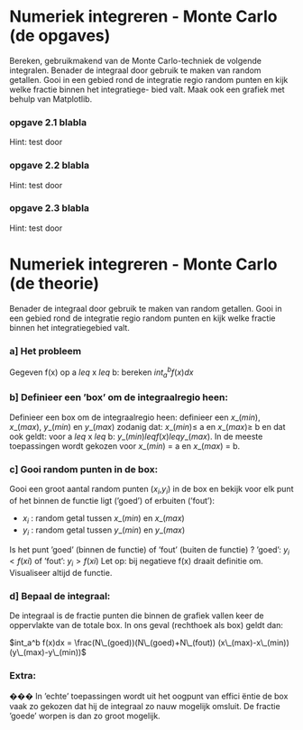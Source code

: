 # Numeriek integreren - Monte Carlo (de opgaves)

Bereken, gebruikmakend van de Monte Carlo-techniek de volgende integralen. 
Benader de integraal door gebruik te maken van random getallen. Gooi in een 
gebied rond de integratie regio random punten en kijk welke fractie binnen 
het integratiege- bied valt. Maak ook een grafiek met behulp van Matplotlib.

### opgave 2.1 blabla
Hint: test door

### opgave 2.2 blabla
Hint: test door

### opgave 2.3 blabla
Hint: test door



# Numeriek integreren - Monte Carlo (de theorie)

Benader de integraal door gebruik te maken van random getallen. Gooi in een gebied rond de 
integratie regio random punten en kijk welke fractie binnen het integratiegebied valt.

### a] Het probleem
Gegeven f(x) op a $leq$ x $leq$ b: bereken $int_a^b f(x)dx$

### b] Definieer een ’box’ om de integraalregio heen:

Definieer een box om de integraalregio heen: definieer een 
$x\_(min)$, $x\_(max)$, $y\_(min)$ en $y\_(max)$ zodanig 
dat: $x\_(min) \leq$ a en $x\_(max) \geq$ b en dat ook geldt: 
voor a $leq$ x $leq$ b: $y\_(min) leq f(x) leq y\_(max)$. 
In de meeste toepassingen wordt gekozen voor $x\_(min)$ = a en $x\_(max)$ = b.

### c] Gooi random punten in de box:

Gooi een groot aantal random punten ($x_i$,$y_i$) in de box en bekijk voor 
elk punt of het binnen de functie ligt (’goed’) of erbuiten (’fout’):
  * $x_i$ : random getal tussen $x\_(min)$ en $x\_(max)$ 
  * $y_i$ :	random getal tussen $y\_(min)$ en $y\_(max)$

Is het punt ’goed’ (binnen de functie) of ’fout’ (buiten de functie) ? ’goed’: 
$y_i < f(xi)$ of ’fout’: $y_i > f(xi)$
Let op: bij negatieve f(x) draait definitie om. Visualiseer altijd de functie.

### d] Bepaal de integraal:

De integraal is de fractie punten die binnen de grafiek vallen keer de 
oppervlakte van de totale box. In ons geval (rechthoek als box) geldt dan:

$int_a^b f(x)dx = \frac(N\_(goed))(N\_(goed)+N\_(fout)) (x\_(max)-x\_(min)) (y\_(max)-y\_(min))$

### Extra:
���
In ’echte’ toepassingen wordt uit het oogpunt van effici ̈entie de box vaak zo gekozen dat hij de
integraal zo nauw mogelijk omsluit. De fractie ’goede’ worpen is dan zo groot mogelijk.
